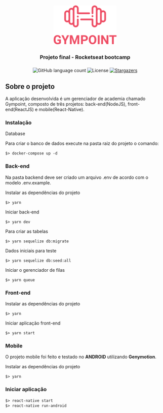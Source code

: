 <h1 align="center">
  <img alt="Gympoint" title="Gympoint" src=".github/logo.png" width="200px" />
</h1>

<h3 align="center">
  Projeto final - Rocketseat bootcamp 
</h3>
<h3 align="center">

</h3>

<p align="center">
  <img alt="GitHub language count" src="https://img.shields.io/github/languages/count/juliodepieri/gympoint?color=%2304D361">

  <img alt="License" src="https://img.shields.io/badge/license-MIT-%2304D361">

  <a href="https://github.com/juliodepieri/gympoint/stargazers">
    <img alt="Stargazers" src="https://img.shields.io/github/stars/juliodepieri/gympoint?style=social">
  </a>
</p>

## Sobre o projeto

A aplicação desenvolvida é um gerenciador de academia chamado Gympoint, composto de três projetos: back-end(NodeJS), front-end(ReactJS) e mobile(React-Native).


### Instalação

Database

Para criar o banco de dados execute na pasta raiz do projeto o comando:

```
$> docker-compose up -d
```

### Back-end

Na pasta backend deve ser criado um arquivo .env de acordo com o modelo .env.example. 

Instalar as dependências do projeto

```
$> yarn
```

Iniciar back-end

```
$> yarn dev
```

Para criar as tabelas

```
$> yarn sequelize db:migrate
```

Dados iniciais para teste

```
$> yarn sequelize db:seed:all
```

Iniciar o gerenciador de filas

```
$> yarn queue
```

### Front-end

Instalar as dependências do projeto

```
$> yarn
```

Iniciar aplicação front-end

```
$> yarn start
```

### Mobile

O projeto mobile foi feito e testado no **ANDROID** utilizando **Genymotion**.

Instalar as dependências do projeto

```
$> yarn
```
### Iniciar aplicação

```
$> react-native start
$> react-native run-android
```

